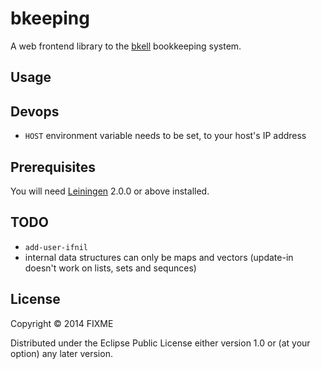 # bkeeping

A web frontend library to the [bkell](https://github.com/twashing/bkell) bookkeeping system. 

## Usage

## Devops

- `HOST` environment variable needs to be set, to your host's IP address

## Prerequisites

You will need [Leiningen][] 2.0.0 or above installed.

[leiningen]: https://github.com/technomancy/leiningen

## TODO 

- `add-user-ifnil`
- internal data structures can only be maps and vectors (update-in doesn't work on lists, sets and sequnces)

## License

Copyright © 2014 FIXME

Distributed under the Eclipse Public License either version 1.0 or (at
your option) any later version.
